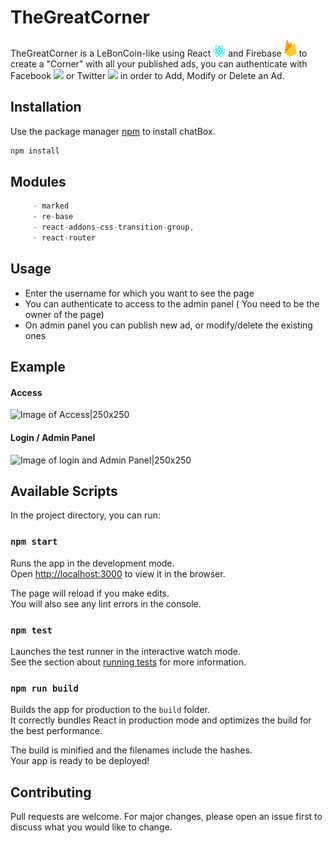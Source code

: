 # TheGreatCorner

TheGreatCorner is a LeBonCoin-like using React <img src="https://github.com/Aboudjem/chatBox/blob/master/public/img/react.png" width="20" /> and Firebase <img src="https://github.com/Aboudjem/chatBox/blob/master/public/img/firebase.png" width="20" /> to create a "Corner" with all your published ads, you can authenticate with Facebook <img src="https://github.com/Aboudjem/TheGreatCorner/blob/master/public/img/fb.png" width="20" /> or Twitter <img src="https://github.com/Aboudjem/TheGreatCorner/blob/master/public/img/twitter.png" width="20" /> in order to Add, Modify or Delete an Ad.


## Installation

Use the package manager [npm](https://www.npmjs.com/) to install chatBox.

```bash
npm install
```

## Modules

```javascript
     - marked
     - re-base
     - react-addons-css-transition-group,
     - react-router
```

## Usage
- Enter the username for which you want to see the page
- You can authenticate to access to the admin panel ( You need to be the owner of the page)
- On admin panel you can publish new ad, or modify/delete the existing ones

## Example

#### Access
![Image of Access|250x250](https://github.com/Aboudjem/TheGreatCorner/blob/master/public/img/TGC1.gif)
#### Login / Admin Panel
![Image of login and Admin Panel|250x250](https://github.com/Aboudjem/TheGreatCorner/blob/master/public/img/TGC2.gif)

## Available Scripts

In the project directory, you can run:

### `npm start`

Runs the app in the development mode.<br>
Open [http://localhost:3000](http://localhost:3000) to view it in the browser.

The page will reload if you make edits.<br>
You will also see any lint errors in the console.

### `npm test`

Launches the test runner in the interactive watch mode.<br>
See the section about [running tests](https://facebook.github.io/create-react-app/docs/running-tests) for more information.

### `npm run build`

Builds the app for production to the `build` folder.<br>
It correctly bundles React in production mode and optimizes the build for the best performance.

The build is minified and the filenames include the hashes.<br>
Your app is ready to be deployed!

## Contributing
Pull requests are welcome. For major changes, please open an issue first to discuss what you would like to change.
